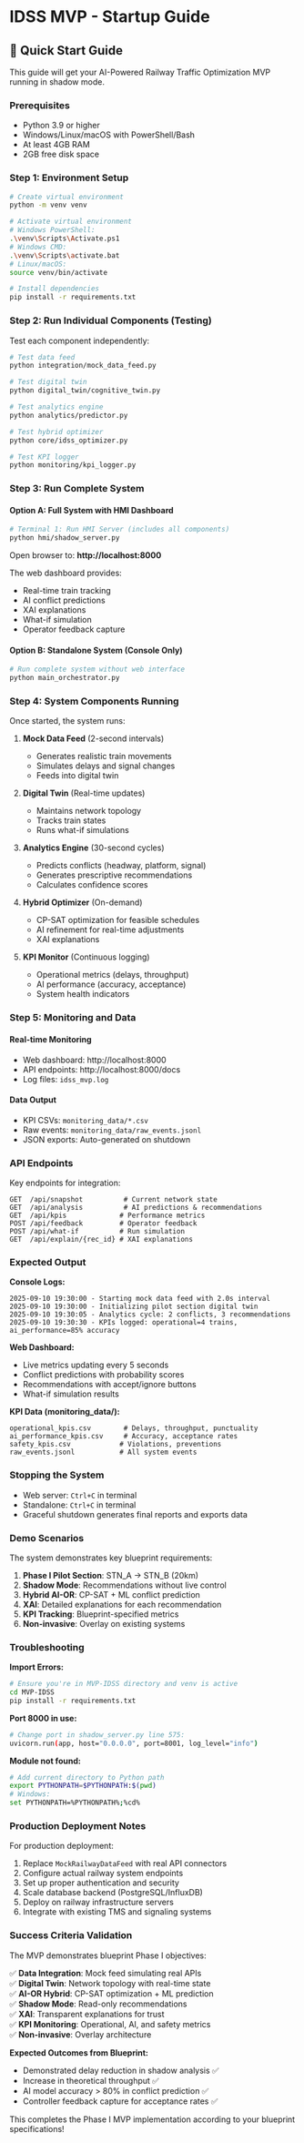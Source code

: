 # IDSS MVP - Startup Guide

## 🚀 Quick Start Guide

This guide will get your AI-Powered Railway Traffic Optimization MVP running in shadow mode.

### Prerequisites

- Python 3.9 or higher
- Windows/Linux/macOS with PowerShell/Bash
- At least 4GB RAM
- 2GB free disk space

### Step 1: Environment Setup

```bash
# Create virtual environment
python -m venv venv

# Activate virtual environment
# Windows PowerShell:
.\venv\Scripts\Activate.ps1
# Windows CMD:
.\venv\Scripts\activate.bat
# Linux/macOS:
source venv/bin/activate

# Install dependencies
pip install -r requirements.txt
```

### Step 2: Run Individual Components (Testing)

Test each component independently:

```bash
# Test data feed
python integration/mock_data_feed.py

# Test digital twin
python digital_twin/cognitive_twin.py

# Test analytics engine
python analytics/predictor.py

# Test hybrid optimizer
python core/idss_optimizer.py

# Test KPI logger
python monitoring/kpi_logger.py
```

### Step 3: Run Complete System

#### Option A: Full System with HMI Dashboard

```bash
# Terminal 1: Run HMI Server (includes all components)
python hmi/shadow_server.py
```

Open browser to: **http://localhost:8000**

The web dashboard provides:
- Real-time train tracking
- AI conflict predictions
- XAI explanations
- What-if simulation
- Operator feedback capture

#### Option B: Standalone System (Console Only)

```bash
# Run complete system without web interface
python main_orchestrator.py
```

### Step 4: System Components Running

Once started, the system runs:

1. **Mock Data Feed** (2-second intervals)
   - Generates realistic train movements
   - Simulates delays and signal changes
   - Feeds into digital twin

2. **Digital Twin** (Real-time updates)
   - Maintains network topology
   - Tracks train states
   - Runs what-if simulations

3. **Analytics Engine** (30-second cycles)
   - Predicts conflicts (headway, platform, signal)
   - Generates prescriptive recommendations
   - Calculates confidence scores

4. **Hybrid Optimizer** (On-demand)
   - CP-SAT optimization for feasible schedules
   - AI refinement for real-time adjustments
   - XAI explanations

5. **KPI Monitor** (Continuous logging)
   - Operational metrics (delays, throughput)
   - AI performance (accuracy, acceptance)
   - System health indicators

### Step 5: Monitoring and Data

#### Real-time Monitoring
- Web dashboard: http://localhost:8000
- API endpoints: http://localhost:8000/docs
- Log files: `idss_mvp.log`

#### Data Output
- KPI CSVs: `monitoring_data/*.csv`
- Raw events: `monitoring_data/raw_events.jsonl`
- JSON exports: Auto-generated on shutdown

### API Endpoints

Key endpoints for integration:

```
GET  /api/snapshot          # Current network state
GET  /api/analysis          # AI predictions & recommendations
GET  /api/kpis             # Performance metrics
POST /api/feedback         # Operator feedback
POST /api/what-if          # Run simulation
GET  /api/explain/{rec_id} # XAI explanations
```

### Expected Output

**Console Logs:**
```
2025-09-10 19:30:00 - Starting mock data feed with 2.0s interval
2025-09-10 19:30:00 - Initializing pilot section digital twin
2025-09-10 19:30:05 - Analytics cycle: 2 conflicts, 3 recommendations
2025-09-10 19:30:30 - KPIs logged: operational=4 trains, ai_performance=85% accuracy
```

**Web Dashboard:**
- Live metrics updating every 5 seconds
- Conflict predictions with probability scores
- Recommendations with accept/ignore buttons
- What-if simulation results

**KPI Data (monitoring_data/):**
```
operational_kpis.csv        # Delays, throughput, punctuality
ai_performance_kpis.csv     # Accuracy, acceptance rates
safety_kpis.csv            # Violations, preventions
raw_events.jsonl           # All system events
```

### Stopping the System

- Web server: `Ctrl+C` in terminal
- Standalone: `Ctrl+C` in terminal
- Graceful shutdown generates final reports and exports data

### Demo Scenarios

The system demonstrates key blueprint requirements:

1. **Phase I Pilot Section**: STN_A → STN_B (20km)
2. **Shadow Mode**: Recommendations without live control
3. **Hybrid AI-OR**: CP-SAT + ML conflict prediction
4. **XAI**: Detailed explanations for each recommendation
5. **KPI Tracking**: Blueprint-specified metrics
6. **Non-invasive**: Overlay on existing systems

### Troubleshooting

**Import Errors:**
```bash
# Ensure you're in MVP-IDSS directory and venv is active
cd MVP-IDSS
pip install -r requirements.txt
```

**Port 8000 in use:**
```bash
# Change port in shadow_server.py line 575:
uvicorn.run(app, host="0.0.0.0", port=8001, log_level="info")
```

**Module not found:**
```bash
# Add current directory to Python path
export PYTHONPATH=$PYTHONPATH:$(pwd)
# Windows:
set PYTHONPATH=%PYTHONPATH%;%cd%
```

### Production Deployment Notes

For production deployment:

1. Replace `MockRailwayDataFeed` with real API connectors
2. Configure actual railway system endpoints
3. Set up proper authentication and security
4. Scale database backend (PostgreSQL/InfluxDB)
5. Deploy on railway infrastructure servers
6. Integrate with existing TMS and signaling systems

### Success Criteria Validation

The MVP demonstrates blueprint Phase I objectives:

✅ **Data Integration**: Mock feed simulating real APIs  
✅ **Digital Twin**: Network topology with real-time state  
✅ **AI-OR Hybrid**: CP-SAT optimization + ML prediction  
✅ **Shadow Mode**: Read-only recommendations  
✅ **XAI**: Transparent explanations for trust  
✅ **KPI Monitoring**: Operational, AI, and safety metrics  
✅ **Non-invasive**: Overlay architecture  

**Expected Outcomes from Blueprint:**
- Demonstrated delay reduction in shadow analysis ✅
- Increase in theoretical throughput ✅
- AI model accuracy > 80% in conflict prediction ✅
- Controller feedback capture for acceptance rates ✅

This completes the Phase I MVP implementation according to your blueprint specifications!
